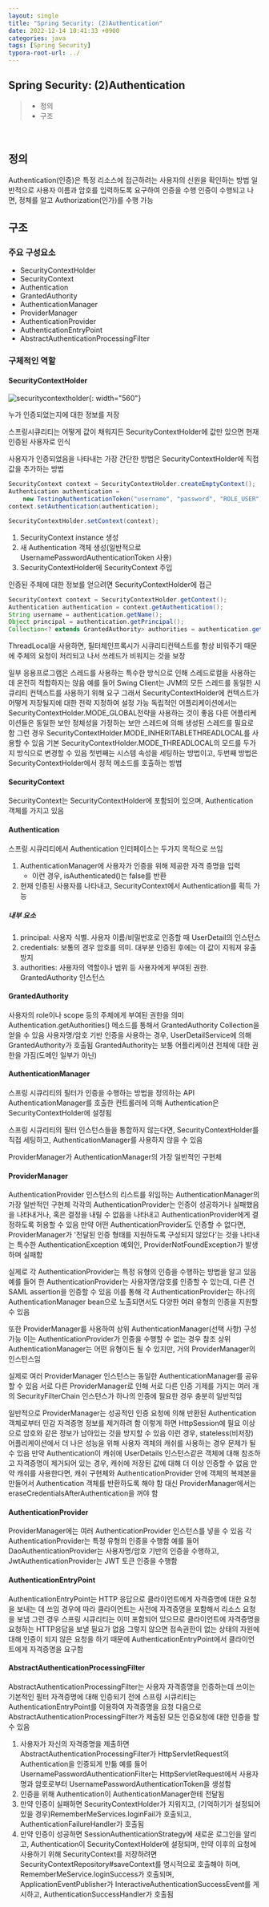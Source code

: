 ```yaml
---
layout: single
title: "Spring Security: (2)Authentication"
date: 2022-12-14 10:41:33 +0900
categories: java
tags: [Spring Security]
typora-root-url: ../
---
```



## Spring Security: (2)Authentication
> - 정의
> - 구조

<br>

## 정의

Authentication(인증)은 특정 리소스에 접근하려는 사용자의 신원을 확인하는 방법
일반적으로 사용자 이름과 암호를 입력하도록 요구하여 인증을 수행
인증이 수행되고 나면, 정체를 알고 Authorization(인가)를 수행 가능

## 구조

### 주요 구성요소

- SecurityContextHolder
- SecurityContext
- Authentication
- GrantedAuthority
- AuthenticationManager
- ProviderManager
- AuthenticationProvider
- AuthenticationEntryPoint
- AbstractAuthenticationProcessingFilter

### 구체적인 역할

#### SecurityContextHolder
![securitycontextholder](/images/2022-12-14-about-spring-security-2-authentication/securitycontextholder.png){: width="560"}

누가 인증되었는지에 대한 정보를 저장

스프링시큐리티는 어떻게 값이 채워지든 SecurityContextHolder에 값만 있으면 현재 인증된 사용자로 인식

사용자가 인증되었음을 나타내는 가장 간단한 방법은 SecurityContextHolder에 직접 값을 추가하는 방법

```java
SecurityContext context = SecurityContextHolder.createEmptyContext();
Authentication authentication =
    new TestingAuthenticationToken("username", "password", "ROLE_USER");
context.setAuthentication(authentication);

SecurityContextHolder.setContext(context);
```
1. SecurityContext instance 생성
2. 새 Authentication 객체 생성(일반적으로 UsernamePasswordAuthenticationToken 사용)
3. SecurityContextHolder에 SecurityContext 주입

인증된 주체에 대한 정보를 얻으려면 SecurityContextHolder에 접근

```java
SecurityContext context = SecurityContextHolder.getContext();
Authentication authentication = context.getAuthentication();
String username = authentication.getName();
Object principal = authentication.getPrincipal();
Collection<? extends GrantedAuthority> authorities = authentication.getAuthorities();
```
ThreadLocal을 사용하면, 필터체인프록시가 시큐리티컨텍스트를 항상 비워주기 때문에 주체의 요청이 처리되고 나서 쓰레드가 비워지는 것을 보장

일부 응용프로그램은 스레드를 사용하는 특수한 방식으로 인해 스레드로컬을 사용하는데 온전히 적합하지는 않음
예를 들어 Swing Client는 JVM의 모든 스레드를 동일한 시큐리티 컨텍스트를 사용하기 위해 요구
그래서 SecurityContextHolder에 컨텍스트가 어떻게 저장될지에 대한 전략 지정하여 설정 가능
독립적인 어플리케이션에서는 SecurityContextHolder.MODE_GLOBAL전략을 사용하는 것이 좋음
다른 어플리케이션들은 동일한 보안 정체성을 가정하는 보안 스레드에 의해 생성된 스레드를 필요로 함
그런 경우 SecurityContextHolder.MODE_INHERITABLETHREADLOCAL를 사용할 수 있음
기본 SecurityContextHolder.MODE_THREADLOCAL의 모드를 두가지 방식으로 변경할 수 있음
첫번째는 시스템 속성을 세팅하는 방법이고, 두번째 방법은 SecurityContextHolder에서 정적 메소드를 호출하는 방법

#### SecurityContext

SecurityContext는 SecurityContextHolder에 포함되어 있으며, Authentication 객체를 가지고 있음

#### Authentication

스프링 시큐리티에서 Authentication 인터페이스는 두가지 목적으로 쓰임
1. AuthenticationManager에 사용자가 인증을 위해 제공한 자격 증명을 입력
   - 이런 경우, isAuthenticated()는 false를 반환
2. 현재 인증된 사용자를 나타내고, SecurityContext에서 Authentication를 획득 가능

##### 내부 요소

1. principal: 사용자 식별. 사용자 이름/비밀번호로 인증할 때 UserDetail의 인스턴스
2. credentials: 보통의 경우 암호를 의미. 대부분 인증된 후에는 이 값이 지워져 유출 방지
3. authorities: 사용자의 역할이나 범위 등 사용자에게 부여된 권한. GrantedAuthority 인스턴스

#### GrantedAuthority

사용자의 role이나 scope 등의 주체에게 부여된 권한을 의미
Authentication.getAuthorities() 메소드를 통해서 GrantedAuthority Collection을 얻을 수 있음
사용자명/암호 기반 인증을 사용하는 경우, UserDetailService에 의해 GrantedAuthority가 호출됨
GrantedAuthority는 보통 어플리케이션 전체에 대한 권한을 가짐(도메인 일부가 아닌)

#### AuthenticationManager

스프링 시큐리티의 필터가 인증을 수행하는 방법을 정의하는 API
AuthenticationManager를 호출한 컨트롤러에 의해 Authentication은 SecurityContextHolder에 설정됨

스프링 시큐리티의 필터 인스턴스들을 통합하지 않는다면, SecurityContextHolder를 직접 세팅하고, AuthenticationManager를 사용하지 않을 수 있음

ProviderManager가 AuthenticationManager의 가장 일반적인 구현체

#### ProviderManager

AuthenticationProvider 인스턴스의 리스트를 위임하는 AuthenticationManager의 가장 일반적인 구현체
각각의 AuthenticationProvider는 인증이 성공하거나 실패했음을 나타내거나, 혹은 결정을 내릴 수 없음을 나타내고 AuthenticationProvider에게 결정하도록 허용할 수 있음
만약 어떤 AuthenticationProvider도 인증할 수 없다면, ProviderManager가 '전달된 인증 형태를 지원하도록 구성되지 않았다'는 것을 나타내는 특수한 AuthenticationException 예외인, ProviderNotFoundException가 발생하며 실패함


실제로 각 AuthenticationProvider는 특정 유형의 인증을 수행하는 방법을 알고 있음
예를 들어 한 AuthenticationProvider는 사용자명/암호를 인증할 수 있는데, 다른 건 SAML assertion을 인증할 수 있음
이를 통해 각 AuthenticationProvider는 하나의 AuthenticationManager bean으로 노출되면서도 다양한 여러 유형의 인증을 지원할 수 있음

또한 ProviderManager를 사용하여 상위 AuthenticationManager(선택 사항) 구성 가능
이는 AuthenticationProvider가 인증을 수행할 수 없는 경우 참조
상위 AuthenticationManager는 어떤 유형이든 될 수 있지만, 거의 ProviderManager의 인스턴스임


실제로 여러 ProviderManager 인스턴스는 동일한 AuthenticationManager를 공유할 수 있음
서로 다른 ProviderManager로 인해 서로 다른 인증 기제를 가지는 여러 개의 SecurityFilterChain 인스턴스가 하나의 인증에 필요한 경우 충분히 일반적임


일반적으로 ProviderManager는 성공적인 인증 요청에 의해 반환된 Authentication 객체로부터 민감 자격증명 정보를 제거하려 함
이렇게 하면 HttpSession에 필요 이상으로 암호와 같은 정보가 남아있는 것을 방지할 수 있음
이런 경우, stateless(비저장) 어플리케이션에서 더 나은 성능을 위해 사용자 객체의 캐쉬를 사용하는 경우 문제가 될 수 있음
만약 Authentication이 캐쉬에 UserDetails 인스턴스같은 객체에 대해 참조하고 자격증명이 제거되어 있는 경우, 캐쉬에 저장된 값에 대해 더 이상 인증할 수 없음
만약 캐쉬를 사용한다면, 캐쉬 구현체와 AuthenticationProvider 안에 객체의 복제본을 만들어서 Authentication 객체를 반환하도록 해야 함
대신 ProviderManager에서는 eraseCredentialsAfterAuthentication을 꺼야 함

#### AuthenticationProvider

ProviderManager에는 여러 AuthenticationProvider 인스턴스를 넣을 수 있음
각 AuthenticationProvider는 특정 유형의 인증을 수행함
예를 들어 DaoAuthenticationProvider는 사용자명/암호 기반의 인증을 수행하고, JwtAuthenticationProvider는 JWT 토큰 인증을 수행함

#### AuthenticationEntryPoint

AuthenticationEntryPoint는 HTTP 응답으로 클라이언트에게 자격증명에 대한 요청을 보내는 데 쓰임
경우에 따라 클라이언트는 사전에 자격증명을 포함해서 리소스 요청을 보냄
그런 경우 스프링 시큐리티는 이미 포함되어 있으므로 클라이언트에 자격증명을 요청하는 HTTP응답을 보낼 필요가 없음
그렇지 않으면 접속권한이 없는 상태의 자원에 대해 인증이 되지 않은 요청을 하기 때문에 AuthenticationEntryPoint에서 클라이언트에게 자격증명을 요구함

#### AbstractAuthenticationProcessingFilter

AbstractAuthenticationProcessingFilter는 사용자 자격증명을 인증하는데 쓰이는 기본적인 필터
자격증명에 대해 인증되기 전에 스프링 시큐리티는 AuthenticationEntryPoint를 이용하여 자격증명을 요청
다음으로 AbstractAuthenticationProcessingFilter가 제출된 모든 인증요청에 대한 인증을 할 수 있음

1. 사용자가 자신의 자격증명을 제출하면 AbstractAuthenticationProcessingFilter가 HttpServletRequest의 Authentication을 인증되게 만듦
예를 들어 UsernamePasswordAuthenticationFilter는 HttpServletRequest에서 사용자명과 암호로부터 UsernamePasswordAuthenticationToken을 생성함
2. 인증을 위해 Authentication이 AuthenticationManager한테 전달됨
3. 만약 인증이 실패하면 SecurityContextHolder가 지워지고, (기억하기가 설정되어 있을 경우)RememberMeServices.loginFail가 호출되고, AuthenticationFailureHandler가 호출됨
4. 만약 인증이 성공하면 SessionAuthenticationStrategy에 새로운 로그인을 알리고, Authentication이 SecurityContextHolder에 설정되며, 만약 이후의 요청에 사용하기 위해 SecurityContext를 저장하려면 SecurityContextRepository#saveContext를 명시적으로 호출해야 하며, RememberMeService.loginSuccess가 호출되며, ApplicationEventPublisher가 InteractiveAuthenticationSuccessEvent를 게시하고, AuthenticationSuccessHandler가 호출됨